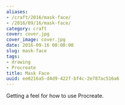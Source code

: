 ```yaml
---
aliases:
- /craft/2016/mask-face/
- /2016/09/16/mask-face/
category: craft
cover: cover.jpg
cover_image: cover.jpg
date: 2016-09-16 00:00:00
slug: mask-face
tags:
- drawing
- Procreate
title: Mask Face
uuid: ee0216a5-d4d9-422f-bf4c-2e787ac516a6
---
```


Getting a feel for how to use Procreate.